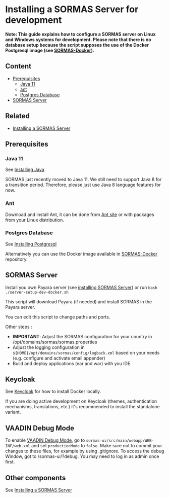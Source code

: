 # Installing a SORMAS Server for development

**Note: This guide explains how to configure a SORMAS server on Linux and Windows systems for development. Please note that there is no database setup because the script supposes the use of the Docker Postgresql image (see [SORMAS-Docker](https://github.com/hzi-braunschweig/SORMAS-Docker)).**

## Content
* [Prerequisites](#prerequisites)
  * [Java 11](#java-11)
  * [ant](#ant)
  * [Postgres Database](#postgres-database)
* [SORMAS Server](#sormas-server)

## Related
* [Installing a SORMAS Server](SERVER_SETUP.md)

## Prerequisites

### Java 11
See [Installing Java](SERVER_SETUP.md#java-11)

SORMAS just recently moved to Java 11. We still need to support Java 8 for a transition period. Therefore, please just
use Java 8 language features for now.

### Ant

Download and install Ant, it can be done from [Ant site](https://ant.apache.org/bindownload.cgi) or with packages from your Linux distribution.

### Postgres Database

See [Installing Postgresql](SERVER_SETUP.md#postgres-database)

Alternatively you can use the Docker image available in [SORMAS-Docker](https://github.com/hzi-braunschweig/SORMAS-Docker) repository.

## SORMAS Server

Install you own Payara server (see [installing SORMAS Server](SERVER_SETUP.md#sormas-server)) or run ``bash ./server-setup-dev-docker.sh``

This script will download Payara (if needed) and install SORMAS in the Payara server.

You can edit this script to change paths and ports.

Other steps :
* **IMPORTANT**: Adjust the SORMAS configuration for your country in /opt/domains/sormas/sormas.properties
* Adjust the logging configuration in ``${HOME}/opt/domains/sormas/config/logback.xml`` based on your needs (e.g. configure and activate email appender)
* Build and deploy applications (ear and war) with you IDE.

## Keycloak

See [Keycloak](SERVER_SETUP.md#keycloak-server) for how to install Docker locally.

If you are doing active development on Keycloak (themes, authentication mechanisms, translations, etc.) it's recommended to install the standalone variant.

## VAADIN Debug Mode

To enable [VAADIN Debug Mode](https://vaadin.com/docs/v8/framework/advanced/advanced-debug.html), go to ``sormas-ui/src/main/webapp/WEB-INF/web.xml`` and set ``productionMode`` to ``false``.
Make sure not to commit your changes to these files, for example by using .gitignore. To access the debug Window, got to <url>/sormas-ui/?debug. You may need to log in as admin once first.

## Other components

See [Installing a SORMAS Server](SERVER_SETUP.md)
